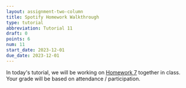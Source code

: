 ```yaml
---
layout: assignment-two-column
title: Spotify Homework Walkthrough
type: tutorial
abbreviation: Tutorial 11
draft: 0
points: 6
num: 11
start_date: 2023-12-01
due_date: 2023-12-01
---
```


In today's tutorial, we will be working on [Homework 7](hw07) together in class. Your grade will be based on attendance / participation.

